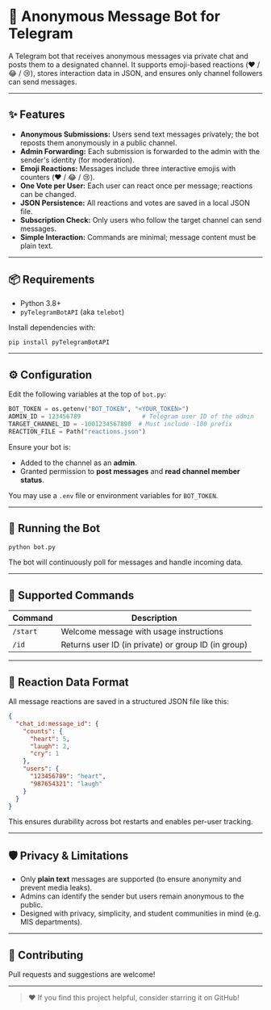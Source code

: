 

# 🤖 Anonymous Message Bot for Telegram

A Telegram bot that receives anonymous messages via private chat and posts them to a designated channel. It supports emoji-based reactions (❤️ / 😂 / 😢), stores interaction data in JSON, and ensures only channel followers can send messages.

---

## ✨ Features

- **Anonymous Submissions:** Users send text messages privately; the bot reposts them anonymously in a public channel.
- **Admin Forwarding:** Each submission is forwarded to the admin with the sender's identity (for moderation).
- **Emoji Reactions:** Messages include three interactive emojis with counters (❤️ / 😂 / 😢).
- **One Vote per User:** Each user can react once per message; reactions can be changed.
- **JSON Persistence:** All reactions and votes are saved in a local JSON file.
- **Subscription Check:** Only users who follow the target channel can send messages.
- **Simple Interaction:** Commands are minimal; message content must be plain text.

---

## 📦 Requirements

- Python 3.8+
- `pyTelegramBotAPI` (aka `telebot`)

Install dependencies with:

```bash
pip install pyTelegramBotAPI
````

---

## ⚙️ Configuration

Edit the following variables at the top of `bot.py`:

```python
BOT_TOKEN = os.getenv("BOT_TOKEN", "<YOUR_TOKEN>")
ADMIN_ID = 123456789                 # Telegram user ID of the admin
TARGET_CHANNEL_ID = -1001234567890  # Must include -100 prefix
REACTION_FILE = Path("reactions.json")
```

Ensure your bot is:

* Added to the channel as an **admin**.
* Granted permission to **post messages** and **read channel member status**.

You may use a `.env` file or environment variables for `BOT_TOKEN`.

---

## 🚀 Running the Bot

```bash
python bot.py
```

The bot will continuously poll for messages and handle incoming data.

---

## 🧾 Supported Commands

| Command  | Description                                         |
| -------- | --------------------------------------------------- |
| `/start` | Welcome message with usage instructions             |
| `/id`    | Returns user ID (in private) or group ID (in group) |

---

## 🧠 Reaction Data Format

All message reactions are saved in a structured JSON file like this:

```json
{
  "chat_id:message_id": {
    "counts": {
      "heart": 5,
      "laugh": 2,
      "cry": 1
    },
    "users": {
      "123456789": "heart",
      "987654321": "laugh"
    }
  }
}
```

This ensures durability across bot restarts and enables per-user tracking.

---

## 🛡️ Privacy & Limitations

* Only **plain text** messages are supported (to ensure anonymity and prevent media leaks).
* Admins can identify the sender but users remain anonymous to the public.
* Designed with privacy, simplicity, and student communities in mind (e.g. MIS departments).

---

## 🤝 Contributing

Pull requests and suggestions are welcome!

---



> ❤️ If you find this project helpful, consider starring it on GitHub!



